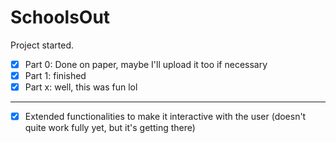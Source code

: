 # SchoolsOut

Project started.

  - [x] Part 0: Done on paper, maybe I'll upload it too if necessary
  - [x] Part 1: finished
  - [x] Part x: well, this was fun lol
---
  - [x] Extended functionalities to make it interactive with the user (doesn't quite work fully yet, but it's getting there)
